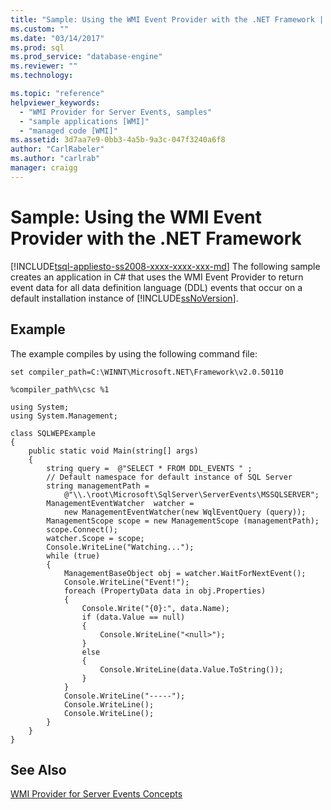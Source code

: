 ```yaml
---
title: "Sample: Using the WMI Event Provider with the .NET Framework | Microsoft Docs"
ms.custom: ""
ms.date: "03/14/2017"
ms.prod: sql
ms.prod_service: "database-engine"
ms.reviewer: ""
ms.technology: 

ms.topic: "reference"
helpviewer_keywords: 
  - "WMI Provider for Server Events, samples"
  - "sample applications [WMI]"
  - "managed code [WMI]"
ms.assetid: 3d7aa7e9-0bb3-4a5b-9a3c-047f3240a6f8
author: "CarlRabeler"
ms.author: "carlrab"
manager: craigg
---
```

# Sample: Using the WMI Event Provider with the .NET Framework
[!INCLUDE[tsql-appliesto-ss2008-xxxx-xxxx-xxx-md](../../includes/tsql-appliesto-ss2008-xxxx-xxxx-xxx-md.md)]
  The following sample creates an application in C# that uses the WMI Event Provider to return event data for all data definition language (DDL) events that occur on a default installation instance of [!INCLUDE[ssNoVersion](../../includes/ssnoversion-md.md)].  
  
## Example  
 The example compiles by using the following command file:  
  
```  
set compiler_path=C:\WINNT\Microsoft.NET\Framework\v2.0.50110  
  
%compiler_path%\csc %1  
```  
  
```  
using System;  
using System.Management;  
  
class SQLWEPExample   
{  
    public static void Main(string[] args)  
    {  
        string query =  @"SELECT * FROM DDL_EVENTS " ;  
        // Default namespace for default instance of SQL Server   
        string managementPath =  
            @"\\.\root\Microsoft\SqlServer\ServerEvents\MSSQLSERVER";  
        ManagementEventWatcher  watcher =   
            new ManagementEventWatcher(new WqlEventQuery (query));  
        ManagementScope scope = new ManagementScope (managementPath);  
        scope.Connect();  
        watcher.Scope = scope;  
        Console.WriteLine("Watching...");  
        while (true)  
        {  
            ManagementBaseObject obj = watcher.WaitForNextEvent();  
            Console.WriteLine("Event!");  
            foreach (PropertyData data in obj.Properties)  
            {  
                Console.Write("{0}:", data.Name);  
                if (data.Value == null)  
                {  
                    Console.WriteLine("<null>");  
                }  
                else  
                {  
                    Console.WriteLine(data.Value.ToString());  
                }  
            }  
            Console.WriteLine("-----");  
            Console.WriteLine();  
            Console.WriteLine();  
        }  
    }  
}  
```  
  
## See Also  
 [WMI Provider for Server Events Concepts](../../relational-databases/wmi-provider-server-events/wmi-provider-for-server-events-concepts.md)  
  
  
